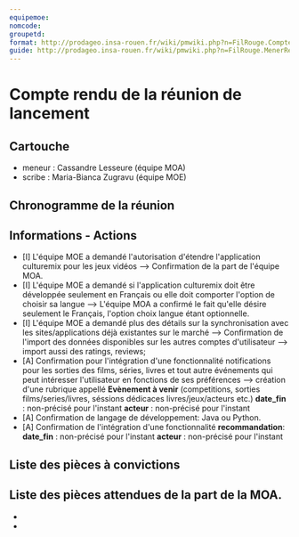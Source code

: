 ```yaml
---
equipemoe: 
nomcode: 
groupetd: 
format: http://prodageo.insa-rouen.fr/wiki/pmwiki.php?n=FilRouge.CompteRenduLancement
guide: http://prodageo.insa-rouen.fr/wiki/pmwiki.php?n=FilRouge.MenerReunionLancement
---
```


# Compte rendu de la réunion de lancement

## Cartouche
 - meneur : Cassandre Lesseure (équipe MOA)
 - scribe : Maria-Bianca Zugravu (équipe MOE)

## Chronogramme de la réunion

## Informations - Actions
- [I] L'équipe MOE a demandé l'autorisation d'étendre l'application culturemix pour les jeux vidéos --> Confirmation de la part de l'équipe MOA.
- [I] L'équipe MOE a demandé si l'application culturemix doit être développée seulement en Français ou elle doit comporter l'option de choisir sa langue --> L'équipe MOA a confirmé le fait qu'elle désire seulement le Français, l'option choix langue étant optionnelle.
- [I] L'équipe MOE a demandé plus des détails sur la synchronisation avec les sites/applications déjà existantes sur le marché --> Confirmation de l'import des données disponibles sur les autres comptes d'utilisateur --> import aussi des ratings, reviews; 
- [A] Confirmation pour l'intégration d'une fonctionnalité notifications pour les sorties des films, séries, livres et tout autre événements qui peut intéresser l'utilisateur en fonctions de ses préférences --> création d'une rubrique appellé **Evènement à venir** (competitions, sorties films/series/livres, séssions dédicaces livres/jeux/acteurs etc.) **date_fin** : non-précisé pour l'instant **acteur** : non-précisé pour l'instant
- [A] Confirmation de langage de développement: Java ou Python.
- [A] Confirmation de l'intégration d'une fonctionnalité **recommandation**: **date_fin** : non-précisé pour l'instant **acteur** : non-précisé pour l'instant 
## Liste des pièces à convictions
Liste des pièces attendues de la part de la MOA.
-
-
-
